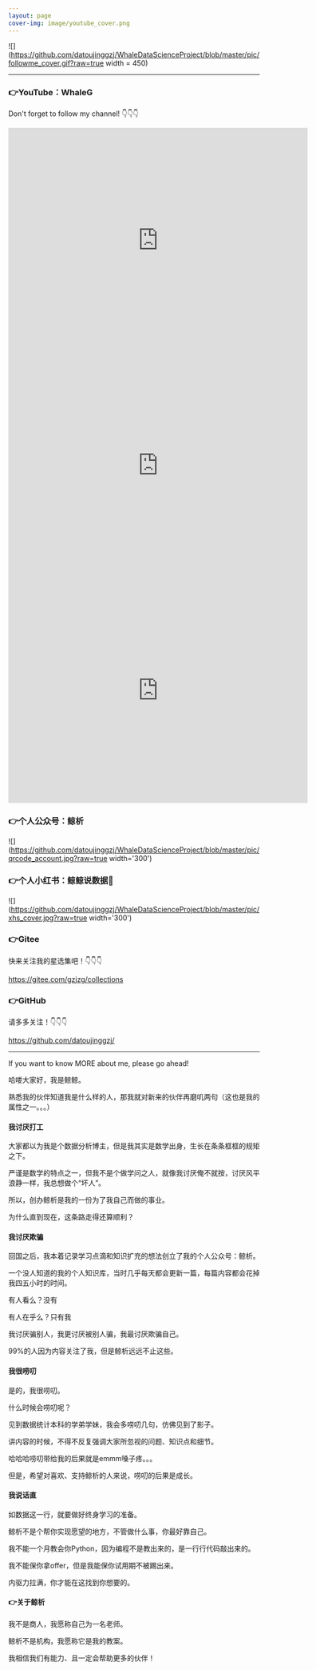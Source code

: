 ```yaml
---
layout: page
cover-img: image/youtube_cover.png
---
```



![](https://github.com/datoujinggzj/WhaleDataScienceProject/blob/master/pic/followme_cover.gif?raw=true width = 450)

  
---

### 👉YouTube：WhaleG
  
  

Don't forget to follow my channel! 👇👇👇
  
  

<iframe width="600" height="450" src="https://www.youtube.com/embed/gGZZwDCbwmM" title="YouTube video player" frameborder="0" allow="accelerometer; autoplay; clipboard-write; encrypted-media; gyroscope; picture-in-picture" allowfullscreen></iframe>

<iframe width="600" height="450" src="https://www.youtube.com/embed/wylE0sLhvUA" title="YouTube video player" frameborder="0" allow="accelerometer; autoplay; clipboard-write; encrypted-media; gyroscope; picture-in-picture" allowfullscreen></iframe>

<iframe width="600" height="450" src="https://www.youtube.com/embed/vJCvyPof5gc" title="YouTube video player" frameborder="0" allow="accelerometer; autoplay; clipboard-write; encrypted-media; gyroscope; picture-in-picture" allowfullscreen></iframe>

  
  
### 👉个人公众号：鲸析




![](https://github.com/datoujinggzj/WhaleDataScienceProject/blob/master/pic/qrcode_account.jpg?raw=true width='300')

  
  

### 👉个人小红书：鲸鲸说数据🐋




![](https://github.com/datoujinggzj/WhaleDataScienceProject/blob/master/pic/xhs_cover.jpg?raw=true width='300')

  
  

### 👉Gitee

快来关注我的星选集吧！👇👇👇

https://gitee.com/gzjzg/collections

### 👉GitHub

请多多关注！👇👇👇

https://github.com/datoujinggzj/


---
  
If you want to know MORE about me, please go ahead!

哈喽大家好，我是鲸鲸。

熟悉我的伙伴知道我是什么样的人，那我就对新来的伙伴再磨叽两句（这也是我的属性之一。。。）

#### 我讨厌打工

大家都以为我是个数据分析博主，但是我其实是数学出身，生长在条条框框的规矩之下。

严谨是数学的特点之一，但我不是个做学问之人，就像我讨厌俺不就按，讨厌风平浪静一样，我总想做个“坏人”。

所以，创办鲸析是我的一份为了我自己而做的事业。

为什么直到现在，这条路走得还算顺利？ 

#### 我讨厌欺骗

回国之后，我本着记录学习点滴和知识扩充的想法创立了我的个人公众号：鲸析。

一个没人知道的我的个人知识库，当时几乎每天都会更新一篇，每篇内容都会花掉我四五小时的时间。

有人看么？没有

有人在乎么？只有我

我讨厌骗别人，我更讨厌被别人骗，我最讨厌欺骗自己。

99%的人因为内容关注了我，但是鲸析远远不止这些。

#### 我很唠叨

是的，我很唠叨。

什么时候会唠叨呢？

见到数据统计本科的学弟学妹，我会多唠叨几句，仿佛见到了影子。

讲内容的时候，不得不反复强调大家所忽视的问题、知识点和细节。

哈哈哈唠叨带给我的后果就是emmm嗓子疼。。。

但是，希望对喜欢、支持鲸析的人来说，唠叨的后果是成长。

#### 我说话直

如数据这一行，就要做好终身学习的准备。

鲸析不是个帮你实现愿望的地方，不管做什么事，你最好靠自己。

我不能一个月教会你Python，因为编程不是教出来的，是一行行代码敲出来的。

我不能保你拿offer，但是我能保你试用期不被踢出来。

内驱力拉满，你才能在这找到你想要的。

#### 👉关于鲸析

我不是商人，我愿称自己为一名老师。

鲸析不是机构，我愿称它是我的教案。

我相信我们有能力、且一定会帮助更多的伙伴！












